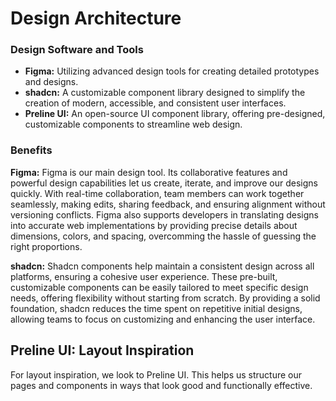 # **Design Architecture**

### **Design Software and Tools**

- **Figma:** Utilizing advanced design tools for creating detailed prototypes and designs.
- **shadcn:** A customizable component library designed to simplify the creation of modern, accessible, and consistent user interfaces.
- **Preline UI:** An open-source UI component library, offering pre-designed, customizable components to streamline web design.


### **Benefits**

**Figma:**
Figma is our main design tool. Its collaborative features and powerful design capabilities let us create, iterate, and improve our designs quickly. With real-time collaboration, team members can work together seamlessly, making edits, sharing feedback, and ensuring alignment without versioning conflicts. Figma also supports developers in translating designs into accurate web implementations by providing precise details about dimensions, colors, and spacing, overcomming the hassle of guessing the right proportions. 

**shadcn:** 
Shadcn components help maintain a consistent design across all platforms, ensuring a cohesive user experience. These pre-built, customizable components can be easily tailored to meet specific design needs, offering flexibility without starting from scratch. By providing a solid foundation, shadcn reduces the time spent on repetitive initial designs, allowing teams to focus on customizing and enhancing the user interface.

## Preline UI: Layout Inspiration

For layout inspiration, we look to Preline UI. This helps us structure our pages and components in ways that look good and functionally effective.